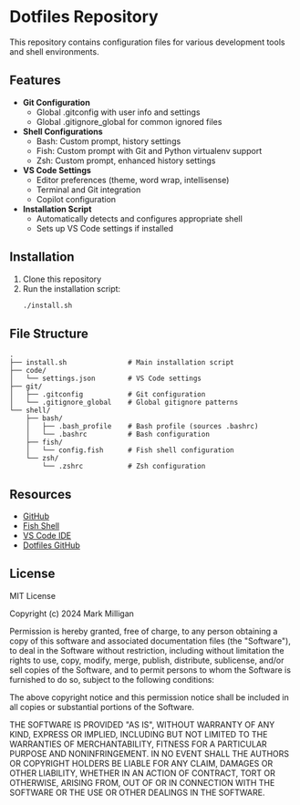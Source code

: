 # Dotfiles Repository

This repository contains configuration files for various development tools and shell environments.

## Features

- **Git Configuration**
  - Global .gitconfig with user info and settings
  - Global .gitignore_global for common ignored files
- **Shell Configurations**
  - Bash: Custom prompt, history settings
  - Fish: Custom prompt with Git and Python virtualenv support
  - Zsh: Custom prompt, enhanced history settings
- **VS Code Settings**
  - Editor preferences (theme, word wrap, intellisense)
  - Terminal and Git integration
  - Copilot configuration
- **Installation Script**
  - Automatically detects and configures appropriate shell
  - Sets up VS Code settings if installed

## Installation

1. Clone this repository
2. Run the installation script:
   ```bash
   ./install.sh
   ```

## File Structure

```
.
├── install.sh               # Main installation script
├── code/
│   └── settings.json        # VS Code settings
├── git/
│   ├── .gitconfig           # Git configuration
│   └── .gitignore_global    # Global gitignore patterns
└── shell/
    ├── bash/
    │   ├── .bash_profile    # Bash profile (sources .bashrc)
    │   └── .bashrc          # Bash configuration
    ├── fish/
    │   └── config.fish      # Fish shell configuration
    └── zsh/
        └── .zshrc           # Zsh configuration
```

## Resources

- [GitHub](https://github.com)
- [Fish Shell](https://fishshell.com)
- [VS Code IDE](https://code.visualstudio.com)
- [Dotfiles GitHub](https://dotfiles.github.io)

## License

MIT License

Copyright (c) 2024 Mark Milligan

Permission is hereby granted, free of charge, to any person obtaining a copy
of this software and associated documentation files (the "Software"), to deal
in the Software without restriction, including without limitation the rights
to use, copy, modify, merge, publish, distribute, sublicense, and/or sell
copies of the Software, and to permit persons to whom the Software is
furnished to do so, subject to the following conditions:

The above copyright notice and this permission notice shall be included in all
copies or substantial portions of the Software.

THE SOFTWARE IS PROVIDED "AS IS", WITHOUT WARRANTY OF ANY KIND, EXPRESS OR
IMPLIED, INCLUDING BUT NOT LIMITED TO THE WARRANTIES OF MERCHANTABILITY,
FITNESS FOR A PARTICULAR PURPOSE AND NONINFRINGEMENT. IN NO EVENT SHALL THE
AUTHORS OR COPYRIGHT HOLDERS BE LIABLE FOR ANY CLAIM, DAMAGES OR OTHER
LIABILITY, WHETHER IN AN ACTION OF CONTRACT, TORT OR OTHERWISE, ARISING FROM,
OUT OF OR IN CONNECTION WITH THE SOFTWARE OR THE USE OR OTHER DEALINGS IN THE
SOFTWARE.